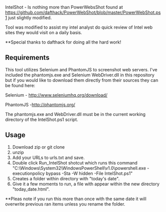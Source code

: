 IntelShot - Is nothing more than PowerWebsShot found at https://github.com/dafthack/PowerWebShot/blob/master/PowerWebShot.ps1 just slightly modified.

Tool was modified to assist my intel analyst do quick review of Intel web sites they would visit on a daily basis.  

**Special thanks to dafthack for doing all the hard work!

## Requirements
This tool utilizes Selenium and PhantomJS to screenshot web servers. I've included the phantomjs.exe and Selenium WebDriver.dll in this repository but if you would like to download them directly from their sources they can be found here:

Selenium - http://www.seleniumhq.org/download/

PhantomJS -http://phantomjs.org/

The phantomjs.exe and WebDriver.dll must be in the current working directory of the IntelShot.ps1 script.

## Usage
1. Download zip or git clone
2. unzip
3. Add your URLs to urls.txt and save.
4. Double click Run_IntelShot shotcut which runs this command "C:\Windows\System32\WindowsPowerShell\v1.0\powershell.exe -executionpolicy bypass -Sta -W hidden -File IntelShot.ps1"
5. Creates a folder within directory with "today's date".
6. Give it a few moments to run, a file with appear within the new directory "today_date.html".

**Pleas note if you run this more than once with the same date it will overwrite previous ran items unless you rename the folder.
